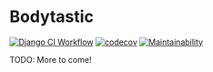 # Bodytastic

[![Django CI Workflow](https://github.com/dylanjboyd/bodytastic/actions/workflows/ci.yml/badge.svg)](https://github.com/dylanjboyd/bodytastic/actions/workflows/ci.yml)
[![codecov](https://codecov.io/gh/dylanjboyd/bodytastic/branch/main/graph/badge.svg?token=BHlGwnG4X5)](https://codecov.io/gh/dylanjboyd/bodytastic)
[![Maintainability](https://api.codeclimate.com/v1/badges/fdd3fa4e9959e23d9797/maintainability)](https://codeclimate.com/github/dylanjboyd/bodytastic/maintainability)

TODO: More to come!
